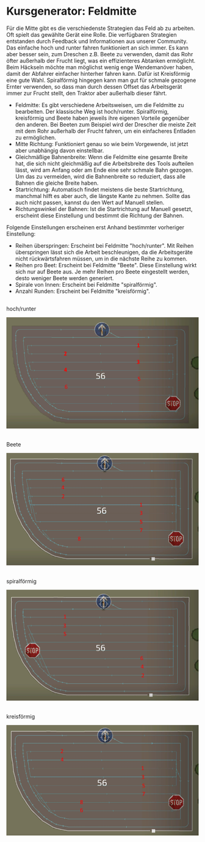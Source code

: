 # Kursgenerator: Feldmitte


Für die Mitte gibt es die verschiedenste Strategien das Feld ab zu arbeiten. Oft spielt das gewählte Gerät eine Rolle. Die verfügbaren Strategien entstanden durch Feedback und Informationen aus unserer Community.
Das einfache hoch und runter fahren funktioniert an sich immer. Es kann aber besser sein, zum Dreschen z.B. Beete zu verwenden, damit das Rohr öfter außerhalb der Frucht liegt, was ein effizienteres Abtanken ermöglicht.
Beim Häckseln möchte man möglichst wenig enge Wendemanöver haben, damit der Abfahrer einfacher hinterher fahren kann. Dafür ist Kreisförmig eine gute Wahl.
Spiralförmig hingegen kann man gut für schmale gezogene Ernter verwenden, so dass man durch dessen Offset das Arbeitsgerät immer zur Frucht stellt, den Traktor aber außerhalb dieser fährt.



- Feldmitte: Es gibt verschiedene Arbeitsweisen, um die Feldmitte zu bearbeiten. Der klassische Weg ist hoch/runter.
Spiralförmig, kreisförmig und Beete haben jeweils ihre eigenen Vorteile gegenüber den anderen. Bei Beeten zum Beispiel wird der Drescher die meiste Zeit mit dem Rohr außerhalb der Frucht fahren, um ein einfacheres Entladen zu ermöglichen.
- Mitte Richtung: Funktioniert genau so wie beim Vorgewende, ist jetzt aber unabhängig davon einstellbar.
- Gleichmäßige Bahnenbreite: Wenn die Feldmitte eine gesamte Breite hat, die sich nicht gleichmäßig auf die Arbeitsbreite des Tools aufteilen lässt, wird am Anfang oder am Ende eine sehr schmale Bahn gezogen. Um das zu vermeiden, wird die Bahnenbreite so reduziert, dass alle Bahnen die gleiche Breite haben.
- Startrichtung: Automatisch findet meistens die beste Startrichtung, manchmal hilft es aber auch, die längste Kante zu nehmen. Sollte das auch nicht passen, kannst du den Wert auf Manuell stellen.
- Richtungswinkel der Bahnen: Ist die Startrichtung auf Manuell gesetzt, erscheint diese Einstellung und bestimmt die Richtung der Bahnen.

Folgende Einstellungen erscheinen erst Anhand bestimmter vorheriger Einstellung:
- Reihen überspringen: Erscheint bei Feldmitte "hoch/runter". Mit Reihen überspringen lässt sich die Arbeit beschleunigen, da die Arbeitsgeräte nicht rückwärtsfahren müssen, um in die nächste Reihe zu kommen.
- Reihen pro Beet: Erscheint bei Feldmitte "Beete". Diese Einstellung wirkt sich nur auf Beete aus. Je mehr Reihen pro Beete eingestellt werden, desto weniger Beete werden generiert.
- Spirale von Innen: Erscheint bei Feldmitte "spiralförmig".
- Anzahl Runden: Erscheint bei Feldmitte "kreisförmig".


## 
hoch/runter


![Image](/translation_data/updown_0_0_1024_591.png)

## 
Beete


![Image](/translation_data/lands_0_0_1024_599.png)

## 
spiralförmig


![Image](/translation_data/spiral_0_0_1024_590.png)

## 
kreisförmig


![Image](/translation_data/racetrack_0_0_1024_589.png)

